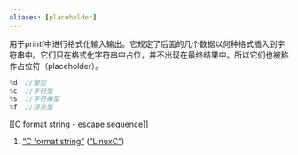 ```yaml
---
aliases: [placeholder]
---
```

用于printf中进行格式化输入输出。它规定了后面的几个数据以何种格式插入到字符串中。它们只在格式化字符串中占位，并不出现在最终结果中。所以它们也被称作占位符（placeholder）。 
```C
%d  //整型
%c  //字符型
%s  //字符串型
%f  //浮点型
```

[[C format string - escape sequence]]



1. <span class="highlight" data-annotation="%7B%22attachmentURI%22%3A%22http%3A%2F%2Fzotero.org%2Fusers%2F9667514%2Fitems%2F4IHU78F5%22%2C%22annotationKey%22%3A%22TIJQZ35X%22%2C%22color%22%3A%22%23ffd400%22%2C%22pageLabel%22%3A%2236%22%2C%22position%22%3A%7B%22pageIndex%22%3A35%2C%22rects%22%3A%5B%5B361.744%2C369.6%2C541.744%2C384.36%5D%2C%5B46%2C354.6%2C154%2C369.36%5D%5D%7D%2C%22citationItem%22%3A%7B%22uris%22%3A%5B%22http%3A%2F%2Fzotero.org%2Fusers%2F9667514%2Fitems%2FI2QD5IEX%22%5D%2C%22locator%22%3A%2236%22%7D%7D" ztype="zhighlight"><a href="zotero://open-pdf/library/items/4IHU78F5?page=36&#x26;annotation=TIJQZ35X">“C format string”</a></span> <span class="citation" data-citation="%7B%22citationItems%22%3A%5B%7B%22uris%22%3A%5B%22http%3A%2F%2Fzotero.org%2Fusers%2F9667514%2Fitems%2FI2QD5IEX%22%5D%7D%5D%2C%22properties%22%3A%7B%7D%7D" ztype="zcitation">(<span class="citation-item"><a href="zotero://select/library/items/I2QD5IEX">“LinuxC”</a></span>)</span>
